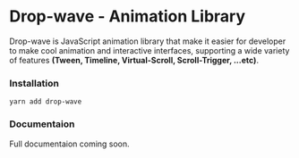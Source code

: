 # Drop-wave - Animation Library

Drop-wave is JavaScript animation library that make it easier for developer to make cool animation and interactive interfaces, supporting a wide variety of features **(Tween, Timeline, Virtual-Scroll, Scroll-Trigger, ...etc)**.

### Installation

```
yarn add drop-wave
```

### Documentaion

Full documentaion coming soon.
